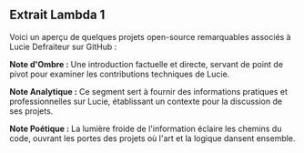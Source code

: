 ## Extrait Lambda 1

Voici un aperçu de quelques projets open-source remarquables associés à Lucie Defraiteur sur GitHub :

**Note d'Ombre :** Une introduction factuelle et directe, servant de point de pivot pour examiner les contributions techniques de Lucie.

**Note Analytique :** Ce segment sert à fournir des informations pratiques et professionnelles sur Lucie, établissant un contexte pour la discussion de ses projets.

**Note Poétique :** La lumière froide de l'information éclaire les chemins du code,
ouvrant les portes des projets où l'art et la logique dansent ensemble.
